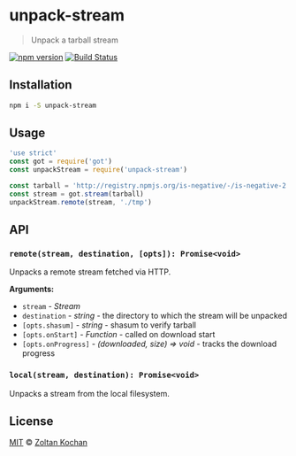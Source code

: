 # unpack-stream

> Unpack a tarball stream

<!--@shields('npm', 'travis')-->
[![npm version](https://img.shields.io/npm/v/unpack-stream.svg)](https://www.npmjs.com/package/unpack-stream) [![Build Status](https://img.shields.io/travis/zkochan/unpack-stream/master.svg)](https://travis-ci.org/zkochan/unpack-stream)
<!--/@-->

## Installation

```sh
npm i -S unpack-stream
```

## Usage

<!--@example('./example.js')-->
```js
'use strict'
const got = require('got')
const unpackStream = require('unpack-stream')

const tarball = 'http://registry.npmjs.org/is-negative/-/is-negative-2.1.0.tgz'
const stream = got.stream(tarball)
unpackStream.remote(stream, './tmp')
```
<!--/@-->

## API

### `remote(stream, destination, [opts]): Promise<void>`

Unpacks a remote stream fetched via HTTP.

**Arguments:**

* `stream` - *Stream*
* `destination` - *string* - the directory to which the stream will be unpacked
* `[opts.shasum]` - *string* - shasum to verify tarball
* `[opts.onStart]` - *Function* - called on download start
* `[opts.onProgress]` - *(downloaded, size) => void* - tracks the download progress

### `local(stream, destination): Promise<void>`

Unpacks a stream from the local filesystem.

## License

[MIT](./LICENSE) © [Zoltan Kochan](http://kochan.io)
